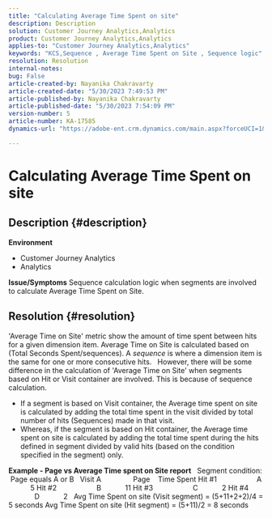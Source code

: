 ```yaml
---
title: "Calculating Average Time Spent on site"
description: Description
solution: Customer Journey Analytics,Analytics
product: Customer Journey Analytics,Analytics
applies-to: "Customer Journey Analytics,Analytics"
keywords: "KCS,Sequence , Average Time Spent on Site , Sequence logic"
resolution: Resolution
internal-notes: 
bug: False
article-created-by: Nayanika Chakravarty
article-created-date: "5/30/2023 7:49:53 PM"
article-published-by: Nayanika Chakravarty
article-published-date: "5/30/2023 7:54:09 PM"
version-number: 5
article-number: KA-17585
dynamics-url: "https://adobe-ent.crm.dynamics.com/main.aspx?forceUCI=1&pagetype=entityrecord&etn=knowledgearticle&id=40545720-23ff-ed11-8f6e-6045bd006e5a"

---
```

# Calculating Average Time Spent on site

## Description {#description}

<b>Environment</b>
- Customer Journey Analytics
- Analytics



<b>Issue/Symptoms</b>
Sequence calculation logic when segments are involved to calculate Average Time Spent on Site.


## Resolution {#resolution}


'Average Time on Site' metric show the amount of time spent between hits for a given dimension item. Average Time on Site is calculated based on (Total Seconds Spent/sequences). A *sequence* is where a dimension item is the same for one or more consecutive hits.
 
However, there will be some difference in the calculation of 'Average Time on Site' when segments based on Hit or Visit container are involved. This is because of sequence calculation.

- If a segment is based on Visit container, the Average time spent on site is calculated by adding the total time spent in the visit divided by total number of hits (Sequences) made in that visit.
- Whereas, if the segment is based on Hit container, the Average time spent on site is calculated by adding the total time spent during the hits defined in segment divided by valid hits (based on the condition specified in the segment) only.


<b>Example - Page vs Average Time spent on Site report</b>
 
Segment condition:  Page equals A or B
 
Visit A                Page    Time Spent
Hit #1                    A            5
Hit #2                    B            11
Hit #3                    C            2
Hit #4                    D            2
 
Avg Time Spent on site (Visit segment) = (5+11+2+2)/4 = 5 seconds
Avg Time Spent on site (Hit segment) = (5+11)/2 = 8 seconds
